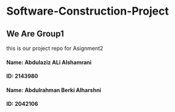 # Software-Construction-Project

## We Are Group1

this is our project repo for Asignment2

#### Name: Abdulaziz ALi Alshamrani

#### ID: 2143980

#### Name: Abdulrahman Berki Alharshni

#### ID: 2042106